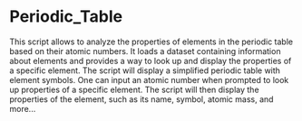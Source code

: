 # Periodic_Table
This script allows to analyze the properties of elements in the periodic table based on their atomic numbers. It loads a dataset containing information about elements and provides a way to look up and display the properties of a specific element. 
The script will display a simplified periodic table with element symbols. One can input an atomic number when prompted to look up properties of a specific element. The script will then display the properties of the element, such as its name, symbol, atomic mass, and more...
